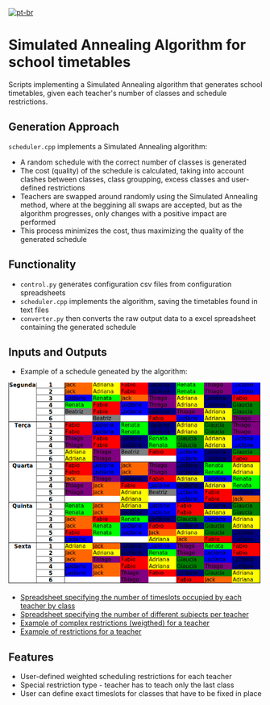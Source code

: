[![pt-br](https://img.shields.io/badge/lang-pt--br-green.svg)](https://github.com/allanwk/SA-scheduler-public/blob/master/README.pt-br.md)

Simulated Annealing Algorithm for school timetables
==================

Scripts implementing a Simulated Annealing algorithm that generates 
school timetables, given each teacher's number of classes and schedule
restrictions.

Generation Approach
----------------------

`scheduler.cpp` implements a Simulated Annealing algorithm:

- A random schedule with the correct number of classes is generated
- The cost (quality) of the schedule is calculated, taking into account
  clashes between classes, class groupping, excess classes and user-defined
  restrictions 
- Teachers are swapped around randomly using the Simulated Annealing method, 
  where at the beggining all swaps are accepted, but as the algorithm progresses,
  only changes with a positive impact are performed
- This process minimizes the cost, thus maximizing the quality of the generated
  schedule


Functionality
----------------------

- `control.py` generates configuration csv files from configuration spreadsheets
- `scheduler.cpp` implements the algorithm, saving the timetables found in
  text files
- `converter.py` then converts the raw output data to a excel spreadsheet
  containing the generated schedule

Inputs and Outputs
----------------------

- Example of a schedule geneated by the algorithm:

![schematic](images/horario.png)

- [Spreadsheet specifying the number of timeslots occupied by each teacher by class](https://github.com/allanwk/SA-scheduler-public/blob/master/images/n_aulas_por_professor.png)
- [Spreadsheet specifying the number of different subjects per teacher](https://github.com/allanwk/SA-scheduler-public/blob/master/images/materias_por_professor.png)
- [Example of complex restrictions (weigthed) for a teacher](https://github.com/allanwk/SA-scheduler-public/blob/master/images/restricoes.png)
- [Example of restrictions for a teacher](https://github.com/allanwk/SA-scheduler-public/blob/master/images/restricoes_simples.png)

Features
----------------------

- User-defined weighted scheduling restrictions for each teacher
- Special restriction type - teacher has to teach only the last class
- User can define exact timeslots for classes that have to be fixed in place